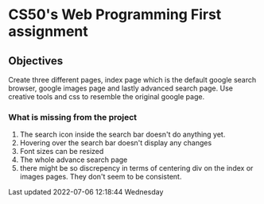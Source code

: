 # CS50's Web Programming First assignment

## Objectives

Create three different pages, index page which is the default google search browser, google images page and lastly advanced search page. Use creative tools and css to
resemble the original google page. 

### What is missing from the project

1. The search icon inside the search bar doesn't do anything yet. 
2. Hovering over the search bar doesn't display any changes
3. Font sizes can be resized
4. The whole advance search page
5. there might be so discrepency in terms of centering div on the index or images pages. They don't seem to be consistent.






Last updated 2022-07-06 12:18:44 Wednesday
